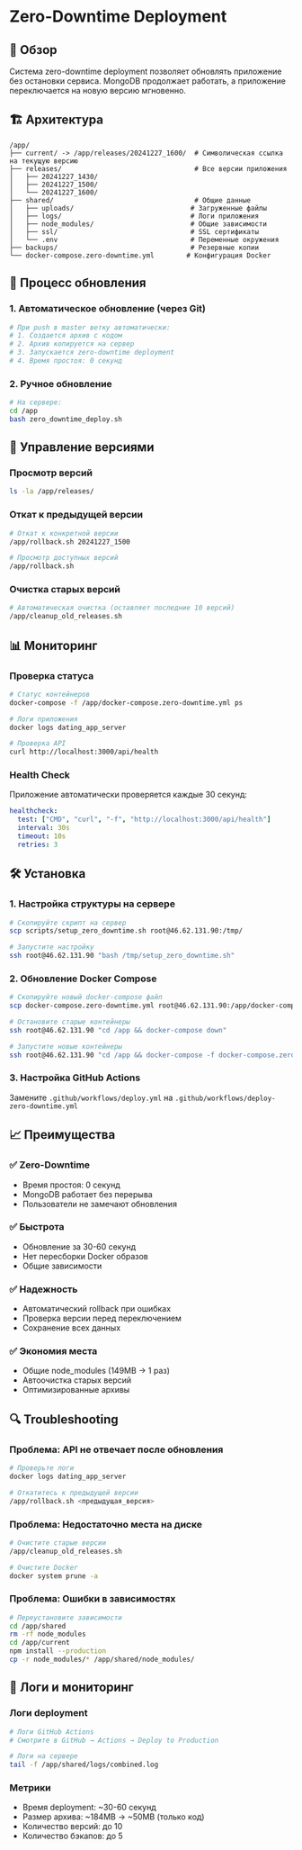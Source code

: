 # Zero-Downtime Deployment

## 🎯 Обзор

Система zero-downtime deployment позволяет обновлять приложение без остановки сервиса. MongoDB продолжает работать, а приложение переключается на новую версию мгновенно.

## 🏗️ Архитектура

```
/app/
├── current/ -> /app/releases/20241227_1600/  # Символическая ссылка на текущую версию
├── releases/                                 # Все версии приложения
│   ├── 20241227_1430/
│   ├── 20241227_1500/
│   └── 20241227_1600/
├── shared/                                   # Общие данные
│   ├── uploads/                             # Загруженные файлы
│   ├── logs/                                # Логи приложения
│   ├── node_modules/                        # Общие зависимости
│   ├── ssl/                                 # SSL сертификаты
│   └── .env                                 # Переменные окружения
├── backups/                                 # Резервные копии
└── docker-compose.zero-downtime.yml        # Конфигурация Docker
```

## 🚀 Процесс обновления

### 1. Автоматическое обновление (через Git)
```bash
# При push в master ветку автоматически:
# 1. Создается архив с кодом
# 2. Архив копируется на сервер
# 3. Запускается zero-downtime deployment
# 4. Время простоя: 0 секунд
```

### 2. Ручное обновление
```bash
# На сервере:
cd /app
bash zero_downtime_deploy.sh
```

## 🔧 Управление версиями

### Просмотр версий
```bash
ls -la /app/releases/
```

### Откат к предыдущей версии
```bash
# Откат к конкретной версии
/app/rollback.sh 20241227_1500

# Просмотр доступных версий
/app/rollback.sh
```

### Очистка старых версий
```bash
# Автоматическая очистка (оставляет последние 10 версий)
/app/cleanup_old_releases.sh
```

## 📊 Мониторинг

### Проверка статуса
```bash
# Статус контейнеров
docker-compose -f /app/docker-compose.zero-downtime.yml ps

# Логи приложения
docker logs dating_app_server

# Проверка API
curl http://localhost:3000/api/health
```

### Health Check
Приложение автоматически проверяется каждые 30 секунд:
```yaml
healthcheck:
  test: ["CMD", "curl", "-f", "http://localhost:3000/api/health"]
  interval: 30s
  timeout: 10s
  retries: 3
```

## 🛠️ Установка

### 1. Настройка структуры на сервере
```bash
# Скопируйте скрипт на сервер
scp scripts/setup_zero_downtime.sh root@46.62.131.90:/tmp/

# Запустите настройку
ssh root@46.62.131.90 "bash /tmp/setup_zero_downtime.sh"
```

### 2. Обновление Docker Compose
```bash
# Скопируйте новый docker-compose файл
scp docker-compose.zero-downtime.yml root@46.62.131.90:/app/docker-compose.zero-downtime.yml

# Остановите старые контейнеры
ssh root@46.62.131.90 "cd /app && docker-compose down"

# Запустите новые контейнеры
ssh root@46.62.131.90 "cd /app && docker-compose -f docker-compose.zero-downtime.yml up -d"
```

### 3. Настройка GitHub Actions
Замените `.github/workflows/deploy.yml` на `.github/workflows/deploy-zero-downtime.yml`

## 📈 Преимущества

### ✅ Zero-Downtime
- Время простоя: 0 секунд
- MongoDB работает без перерыва
- Пользователи не замечают обновления

### ✅ Быстрота
- Обновление за 30-60 секунд
- Нет пересборки Docker образов
- Общие зависимости

### ✅ Надежность
- Автоматический rollback при ошибках
- Проверка версии перед переключением
- Сохранение всех данных

### ✅ Экономия места
- Общие node_modules (149MB → 1 раз)
- Автоочистка старых версий
- Оптимизированные архивы

## 🔍 Troubleshooting

### Проблема: API не отвечает после обновления
```bash
# Проверьте логи
docker logs dating_app_server

# Откатитесь к предыдущей версии
/app/rollback.sh <предыдущая_версия>
```

### Проблема: Недостаточно места на диске
```bash
# Очистите старые версии
/app/cleanup_old_releases.sh

# Очистите Docker
docker system prune -a
```

### Проблема: Ошибки в зависимостях
```bash
# Переустановите зависимости
cd /app/shared
rm -rf node_modules
cd /app/current
npm install --production
cp -r node_modules/* /app/shared/node_modules/
```

## 📝 Логи и мониторинг

### Логи deployment
```bash
# Логи GitHub Actions
# Смотрите в GitHub → Actions → Deploy to Production

# Логи на сервере
tail -f /app/shared/logs/combined.log
```

### Метрики
- Время deployment: ~30-60 секунд
- Размер архива: ~184MB → ~50MB (только код)
- Количество версий: до 10
- Количество бэкапов: до 5 